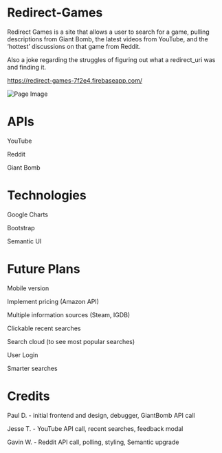 # Redirect-Games

Redirect Games is a site that allows a user to search for a game, pulling descriptions from Giant Bomb, the latest videos from YouTube, and the ‘hottest’ discussions on that game from Reddit.

Also a joke regarding the struggles of figuring out what a redirect_uri was and finding it.

https://redirect-games-7f2e4.firebaseapp.com/

![Page Image](http://i.imgur.com/XyKKgNn.png)

# APIs
YouTube

Reddit

Giant Bomb

# Technologies

Google Charts

Bootstrap

Semantic UI

# Future Plans

Mobile version

Implement pricing (Amazon API)

Multiple information sources (Steam, IGDB)

Clickable recent searches

Search cloud (to see most popular searches)

User Login

Smarter searches

# Credits
Paul D. - initial frontend and design, debugger, GiantBomb API call

Jesse T. - YouTube API call, recent searches, feedback modal

Gavin W. - Reddit API call, polling, styling, Semantic upgrade
